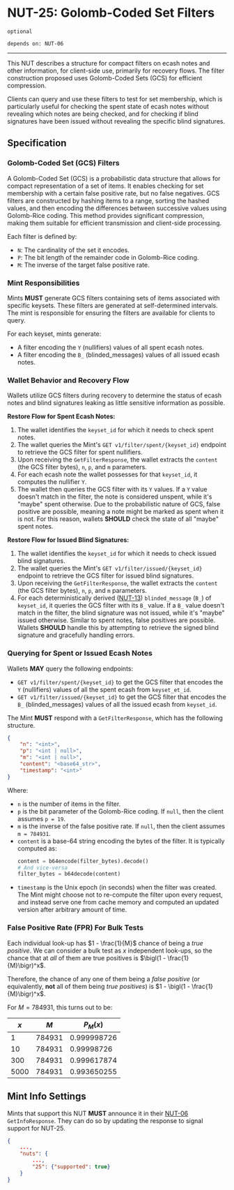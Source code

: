 # NUT-25: Golomb-Coded Set Filters

`optional`

`depends on: NUT-06`

---

This NUT describes a structure for compact filters on ecash notes and other information, for client-side use, primarily for recovery flows. The filter construction proposed uses Golomb-Coded Sets (GCS) for efficient compression.

Clients can query and use these filters to test for set membership, which is particularly useful for checking the spent state of ecash notes without revealing which notes are being checked, and for checking if blind signatures have been issued without revealing the specific blind signatures.

## Specification

### Golomb-Coded Set (GCS) Filters

A Golomb-Coded Set (GCS) is a probabilistic data structure that allows for compact representation of a set of items. It enables checking for set membership with a certain false positive rate, but no false negatives. GCS filters are constructed by hashing items to a range, sorting the hashed values, and then encoding the differences between successive values using Golomb-Rice coding. This method provides significant compression, making them suitable for efficient transmission and client-side processing.

Each filter is defined by:
- `N`: The cardinality of the set it encodes.
- `P`: The bit length of the remainder code in Golomb-Rice coding.
- `M`: The inverse of the target false positive rate.

### Mint Responsibilities

Mints **MUST** generate GCS filters containing sets of items associated with specific keysets. These filters are generated at self-determined intervals. The mint is responsible for ensuring the filters are available for clients to query.

For each keyset, mints generate:
- A filter encoding the `Y` (nullifiers) values of all spent ecash notes.
- A filter encoding the `B_` (blinded_messages) values of all issued ecash notes.

### Wallet Behavior and Recovery Flow

Wallets utilize GCS filters during recovery to determine the status of ecash notes and blind signatures leaking as little sensitive information as possible.

**Restore Flow for Spent Ecash Notes:**
1.  The wallet identifies the `keyset_id` for which it needs to check spent notes.
2.  The wallet queries the Mint's `GET v1/filter/spent/{keyset_id}` endpoint to retrieve the GCS filter for spent nullifiers.
3.  Upon receiving the `GetFilterResponse`, the wallet extracts the `content` (the GCS filter bytes), `n`, `p`, and `m` parameters.
4.  For each ecash note the wallet possesses for that `keyset_id`, it computes the nullifier `Y`.
5.  The wallet then queries the GCS filter with its `Y` values. If a `Y` value doesn't match in the filter, the note is considered unspent, while it's "maybe" spent otherwise. Due to the probabilistic nature of GCS, false positive are possible, meaning a note might be marked as spent when it is not. For this reason, wallets **SHOULD** check the state of all "maybe" spent notes.

**Restore Flow for Issued Blind Signatures:**
1.  The wallet identifies the `keyset_id` for which it needs to check issued blind signatures.
2.  The wallet queries the Mint's `GET v1/filter/issued/{keyset_id}` endpoint to retrieve the GCS filter for issued blind signatures.
3.  Upon receiving the `GetFilterResponse`, the wallet extracts the `content` (the GCS filter bytes), `n`, `p`, and `m` parameters.
4.  For each deterministically derived ([NUT-13](13)) `blinded_message` (`B_`) of `keyset_id`, it queries the GCS filter with its `B_` value. If a `B_` value doesn't match in the filter, the blind signature was not issued, while it's "maybe" issued otherwise. Similar to spent notes, false positives are possible. Wallets **SHOULD** handle this by attempting to retrieve the signed blind signature and gracefully handling errors.

### Querying for Spent or Issued Ecash Notes

Wallets **MAY** query the following endpoints:

-   `GET v1/filter/spent/{keyset_id}` to get the GCS filter that encodes the `Y` (nullifiers) values of all the spent ecash from `keyset_et_id`.
-   `GET v1/filter/issued/{keyset_id}` to get the GCS filter that encodes the `B_` (blinded_messages) values of all the issued ecash from `keyset_id`.

The Mint **MUST** respond with a `GetFilterResponse`, which has the following structure.

```json
{
    "n": "<int>",
    "p": "<int | null>",
    "m": "<int | null>",
    "content": "<base64_str>",
    "timestamp": "<int>"
}
```

Where:

-   `n` is the number of items in the filter.
-   `p` is the bit parameter of the Golomb-Rice coding. If `null`, then the client assumes `p = 19`.
-   `m` is the inverse of the false positive rate. If `null`, then the client assumes `m = 784931`.
-   `content` is a base-64 string encoding the bytes of the filter. It is typically computed as:
    ```python
    content = b64encode(filter_bytes).decode()
    # And vice-versa
    filter_bytes = b64decode(content)
    ```
-   `timestamp` is the Unix epoch (in seconds) when the filter was created. The Mint might choose not to re-compute the filter upon every request, and instead serve one from cache memory and computed an updated version after arbitrary amount of time.

### False Positive Rate (FPR) For Bulk Tests

Each individual look-up has $1 - \frac{1}{M}$ chance of being a _true positive_. We can consider a bulk test as $x$ independent look-ups, so the chance that at _all_ of them are true positives is $\bigl(1 - \frac{1}{M}\bigr)^x$.

Therefore, the chance of any one of them being a _false positive_ (or equivalently, **not** all of them being _true positives_) is $1 - \bigl(1 - \frac{1}{M}\bigr)^x$.

For $M = 784931$, this turns out to be:

| $x$ | $M$ | $P_M(x)$ |
| --- | --- | -------- |
| 1 | 784931 | 0.999998726 |
| 10 | 784931 | 0.99998726 |
| 300 | 784931 | 0.999617874 |
| 5000 | 784931 | 0.993650255 |

## Mint Info Settings

Mints that support this NUT **MUST** announce it in their [NUT-06](06.md) `GetInfoResponse`. They can do so by updating the response to signal support for NUT-25.

```json
{
    ...,
    "nuts": {
        ...,
        "25": {"supported": true}
    }
}
```


[13]: 13.md
